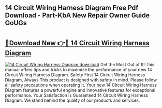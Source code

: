 ## 14 Circuit Wiring Harness Diagram Free Pdf Download - Part-KbA New Repair Owner Guide GoUGs

# <h2><a href="http://dfmyqh6.blite.top/?on=14+Circuit+Wiring+Harness+Diagram">🔗Download New 👉🔴 14 Circuit Wiring Harness Diagram</a></h2>

[![14 Circuit Wiring Harness Diagram download](https://i.imgur.com/lujVjoI.png)](http://dfmyqh6.blite.top/?on=14+Circuit+Wiring+Harness+Diagram)
Get the Most Out of It! This manual offers tips and tricks to maximize the performance of your new 14 Circuit Wiring Harness Diagram. Safety First 14 Circuit Wiring Harness Diagram, Always This product is designed with safety in mind. Please follow all safety precautions when operating it. Your new 14 Circuit Wiring Harness Diagram features a powerful engine and innovative features for exceptional performance. Your Satisfaction is Guaranteed 14 Circuit Wiring Harness Diagram. We stand behind the quality of our products and services.
